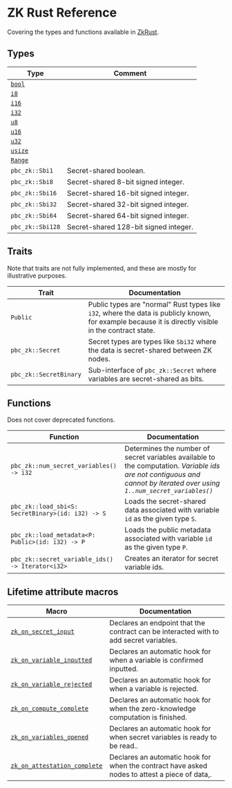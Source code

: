 # ZK Rust Reference

Covering the types and functions available in [ZkRust](zk-rust-language-zkrust.md).

## Types

| Type                                                          | Comment |
| ---                                                           |  --- |
| [`bool`](https://doc.rust-lang.org/std/primitive.bool.html)   |        |
| [`i8`](https://doc.rust-lang.org/std/primitive.i8.html)       |        |
| [`i16`](https://doc.rust-lang.org/std/primitive.i16.html)     |        |
| [`i32`](https://doc.rust-lang.org/std/primitive.i32.html)     |        |
| [`u8`](https://doc.rust-lang.org/std/primitive.u8.html)       |        |
| [`u16`](https://doc.rust-lang.org/std/primitive.u16.html)     |        |
| [`u32`](https://doc.rust-lang.org/std/primitive.u32.html)     |        |
| [`usize`](https://doc.rust-lang.org/std/primitive.usize.html) |        |
| [`Range`](https://doc.rust-lang.org/std/ops/struct.Range.html) |        |
| `pbc_zk::Sbi1`    | Secret-shared boolean. |
| `pbc_zk::Sbi8`    | Secret-shared 8-bit signed integer.          |
| `pbc_zk::Sbi16`   | Secret-shared 16-bit signed integer.         |
| `pbc_zk::Sbi32`   | Secret-shared 32-bit signed integer.         |
| `pbc_zk::Sbi64`   | Secret-shared 64-bit signed integer.         |
| `pbc_zk::Sbi128`  | Secret-shared 128-bit signed integer.        |

## Traits

Note that traits are not fully implemented, and these are mostly for
illustrative purposes.

| Trait     | Documentation |
| ---       |  ---     |
| `Public`  | Public types are "normal" Rust types like `i32`, where the data is publicly known, for example because it is directly visible in the contract state. |
| `pbc_zk::Secret` | Secret types are types like `Sbi32` where the data is secret-shared between ZK nodes.  |
| `pbc_zk::SecretBinary` | Sub-interface of `pbc_zk::Secret` where variables are secret-shared as bits. |

## Functions

Does not cover deprecated functions.

| Function                                  | Documentation |
| ---                                       |  ---     |
| `pbc_zk::num_secret_variables() -> i32`           | Determines the number of secret variables available to the computation. _Variable ids are not contiguous and cannot by iterated over using `1..num_secret_variables()`_ |
| `pbc_zk::load_sbi<S: SecretBinary>(id: i32) -> S`       | Loads the secret-shared data associated with variable `id` as the given type `S`. |
| `pbc_zk::load_metadata<P: Public>(id: i32) -> P`  | Loads the public metadata associated with variable `id` as the given type `P`. |
| `pbc_zk::secret_variable_ids() -> Iterator<i32>`  | Creates an iterator for secret variable ids. |

## Lifetime attribute macros
| Macro                                                                                                                                          | Documentation                                                                                 |
|------------------------------------------------------------------------------------------------------------------------------------------------|-----------------------------------------------------------------------------------------------|
| [`zk_on_secret_input`](https://partisiablockchain.gitlab.io/language/contract-sdk/pbc_contract_codegen/attr.zk_on_secret_input.html)           | Declares an endpoint that the contract can be interacted with to add secret variables.        |
| [`zk_on_variable_inputted`](https://partisiablockchain.gitlab.io/language/contract-sdk/pbc_contract_codegen/attr.zk_on_variable_inputted.html) | Declares an automatic hook for when a variable is confirmed inputted.                         |
| [`zk_on_variable_rejected`](https://partisiablockchain.gitlab.io/language/contract-sdk/pbc_contract_codegen/attr.zk_on_variable_rejected.html) | Declares an automatic hook for when a variable is rejected.                                   |
| [`zk_on_compute_complete`](https://partisiablockchain.gitlab.io/language/contract-sdk/pbc_contract_codegen/attr.zk_on_compute_complete.html)   | Declares an automatic hook for when the zero-knowledge computation is finished.               |
| [`zk_on_variables_opened`](https://partisiablockchain.gitlab.io/language/contract-sdk/pbc_contract_codegen/attr.zk_on_variables_opened.html)   | Declares an automatic hook for when secret variables is ready to be read..                    |
| [`zk_on_attestation_complete`](https://partisiablockchain.gitlab.io/language/contract-sdk/pbc_contract_codegen/attr.zk_on_attestation_complete.html)                                                                                                               | Declares an automatic hook for when the contract have asked nodes to attest a piece of data,. |

